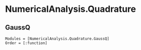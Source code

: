 # NumericalAnalysis.Quadrature
## GaussQ
```@autodocs
Modules = [NumericalAnalysis.Quadrature.GaussQ]
Order = [:function] 
```